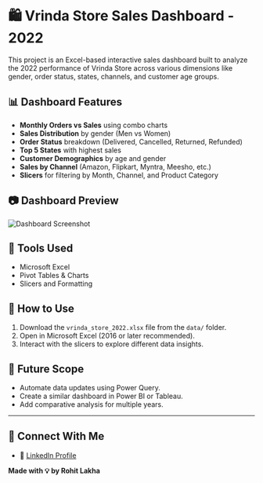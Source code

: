 # 🛍️ Vrinda Store Sales Dashboard - 2022

This project is an Excel-based interactive sales dashboard built to analyze the 2022 performance of Vrinda Store across various dimensions like gender, order status, states, channels, and customer age groups.

## 📊 Dashboard Features

- **Monthly Orders vs Sales** using combo charts
- **Sales Distribution** by gender (Men vs Women)
- **Order Status** breakdown (Delivered, Cancelled, Returned, Refunded)
- **Top 5 States** with highest sales
- **Customer Demographics** by age and gender
- **Sales by Channel** (Amazon, Flipkart, Myntra, Meesho, etc.)
- **Slicers** for filtering by Month, Channel, and Product Category


## 📷 Dashboard Preview

![Dashboard Screenshot](assets/dashboard_screenshot.png)

## 🧰 Tools Used

- Microsoft Excel
- Pivot Tables & Charts
- Slicers and Formatting

## 🚀 How to Use

1. Download the `vrinda_store_2022.xlsx` file from the `data/` folder.
2. Open in Microsoft Excel (2016 or later recommended).
3. Interact with the slicers to explore different data insights.

## 🔮 Future Scope

- Automate data updates using Power Query.
- Create a similar dashboard in Power BI or Tableau.
- Add comparative analysis for multiple years.

---
## 🤝 Connect With Me

- 🔗 [LinkedIn Profile](https://www.linkedin.com/in/rohit-lakha/)  

**Made with 💡 by Rohit Lakha**



